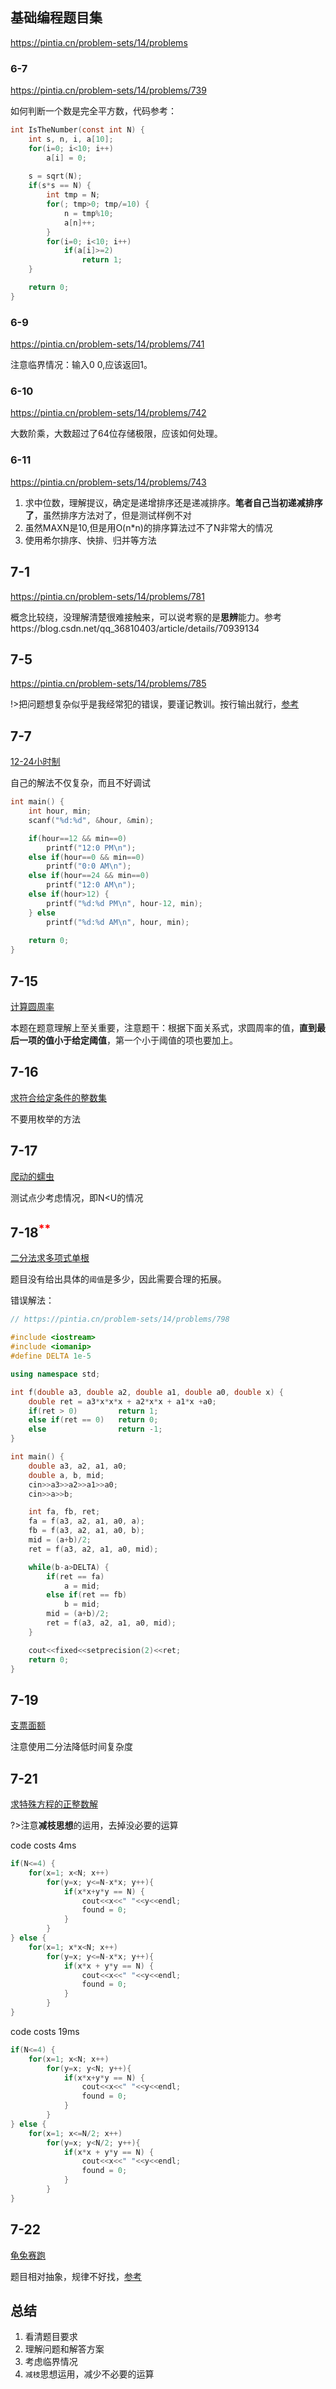 ## 基础编程题目集
https://pintia.cn/problem-sets/14/problems

### 6-7
https://pintia.cn/problem-sets/14/problems/739

如何判断一个数是完全平方数，代码参考：
```c
int IsTheNumber(const int N) {
    int s, n, i, a[10];
    for(i=0; i<10; i++)
        a[i] = 0;
    
    s = sqrt(N);
    if(s*s == N) {
        int tmp = N;
        for(; tmp>0; tmp/=10) {
            n = tmp%10;
            a[n]++;
        }
        for(i=0; i<10; i++)
            if(a[i]>=2)
                return 1;
    }

    return 0;
}
```

### 6-9
https://pintia.cn/problem-sets/14/problems/741

注意临界情况：输入0 0,应该返回1。

### 6-10
https://pintia.cn/problem-sets/14/problems/742

大数阶乘，大数超过了64位存储极限，应该如何处理。

### 6-11
https://pintia.cn/problem-sets/14/problems/743

1. 求中位数，理解提议，确定是递增排序还是递减排序。**笔者自己当初递减排序了**，虽然排序方法对了，但是测试样例不对
2. 虽然MAXN是10,但是用O(n*n)的排序算法过不了N非常大的情况
3. 使用希尔排序、快排、归并等方法

## 7-1
https://pintia.cn/problem-sets/14/problems/781

概念比较绕，没理解清楚很难接触来，可以说考察的是**思辨**能力。参考https://blog.csdn.net/qq_36810403/article/details/70939134

## 7-5
https://pintia.cn/problem-sets/14/problems/785

!>把问题想复杂似乎是我经常犯的错误，要谨记教训。按行输出就行，[参考](https://blog.csdn.net/qq_32999795/article/details/53733766)

## 7-7
[12-24小时制](https://pintia.cn/problem-sets/14/problems/787)

自己的解法不仅复杂，而且不好调试
```c
int main() {
    int hour, min;
    scanf("%d:%d", &hour, &min);

    if(hour==12 && min==0)
        printf("12:0 PM\n");
    else if(hour==0 && min==0)
        printf("0:0 AM\n");
    else if(hour==24 && min==0)
        printf("12:0 AM\n");
    else if(hour>12) {
        printf("%d:%d PM\n", hour-12, min);
    } else
        printf("%d:%d AM\n", hour, min);
    
    return 0;
}
```

## 7-15
[计算圆周率](https://pintia.cn/problem-sets/14/problems/795)

本题在题意理解上至关重要，注意题干：根据下面关系式，求圆周率的值，**直到最后一项的值小于给定阈值**，第一个小于阈值的项也要加上。

## 7-16
[求符合给定条件的整数集](https://pintia.cn/problem-sets/14/problems/796)

不要用枚举的方法

## 7-17
[爬动的蠕虫](https://pintia.cn/problem-sets/14/problems/797)

测试点少考虑情况，即N<U的情况

## 7-18<sup style="color:red">**<sup>
[二分法求多项式单根](https://pintia.cn/problem-sets/14/problems/798)

题目没有给出具体的`阈值`是多少，因此需要合理的拓展。

错误解法：
```c++
// https://pintia.cn/problem-sets/14/problems/798

#include <iostream>
#include <iomanip>
#define DELTA 1e-5

using namespace std;

int f(double a3, double a2, double a1, double a0, double x) {
    double ret = a3*x*x*x + a2*x*x + a1*x +a0;
    if(ret > 0)         return 1;
    else if(ret == 0)   return 0;
    else                return -1;
}

int main() {
    double a3, a2, a1, a0;
    double a, b, mid;
    cin>>a3>>a2>>a1>>a0;
    cin>>a>>b;

    int fa, fb, ret;
    fa = f(a3, a2, a1, a0, a);
    fb = f(a3, a2, a1, a0, b);
    mid = (a+b)/2;
    ret = f(a3, a2, a1, a0, mid);

    while(b-a>DELTA) {
        if(ret == fa)
            a = mid;
        else if(ret == fb)
            b = mid;
        mid = (a+b)/2;
        ret = f(a3, a2, a1, a0, mid);
    }

    cout<<fixed<<setprecision(2)<<ret;
    return 0;
}
```

## 7-19
[支票面额](https://pintia.cn/problem-sets/14/problems/799)

注意使用二分法降低时间复杂度

## 7-21
[求特殊方程的正整数解](https://pintia.cn/problem-sets/14/problems/801)

?>注意**减枝思想**的运用，去掉没必要的运算

code costs 4ms
```c++
if(N<=4) {
    for(x=1; x<N; x++)
        for(y=x; y<=N-x*x; y++){
            if(x*x+y*y == N) {
                cout<<x<<" "<<y<<endl;
                found = 0;
            }
        }
} else {
    for(x=1; x*x<N; x++)
        for(y=x; y<=N-x*x; y++){
            if(x*x + y*y == N) {
                cout<<x<<" "<<y<<endl;
                found = 0;
            }
        }
}
```

code costs 19ms
```c++
if(N<=4) {
    for(x=1; x<N; x++)
        for(y=x; y<N; y++){
            if(x*x+y*y == N) {
                cout<<x<<" "<<y<<endl;
                found = 0;
            }
        }
} else {
    for(x=1; x<=N/2; x++)
        for(y=x; y<N/2; y++){
            if(x*x + y*y == N) {
                cout<<x<<" "<<y<<endl;
                found = 0;
            }
        }
}
```

## 7-22
[龟兔赛跑](https://pintia.cn/problem-sets/14/problems/802)

题目相对抽象，规律不好找，[参考](https://blog.csdn.net/weixin_37571609/article/details/68927271)

## 总结
1. 看清题目要求
2. 理解问题和解答方案
3. 考虑临界情况
4. `减枝`思想运用，减少不必要的运算